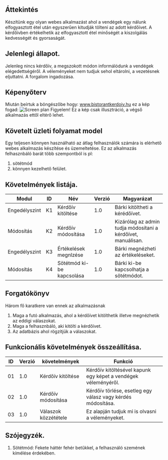## Áttekintés
Készítünk egy olyan webes alkalmazást ahol a vendégek egy nálunk elfogyasztott étel után egyszerűen kitudják tölteni az adott kérdőívet.
A kérdőívben értékelhetik az elfogyasztott étel minőségét a kiszolgálás kedvességét és gyorsaságát.

## Jelenlegi állapot.
Jelenleg nincs kérdőív, a megszokott módon informálódunk a vendégek elégedettségéről.
A véleményeket nem tudjuk sehol eltárolni, a vezetésnek eljuttatni.
A forgalom ingadozása.


## Képenyőterv
Miután beírtuk a böngészőbe hogy: www.bistorantkerdoiv.hu ez a kép fogad: ![Screen plan](https://github.com/WPDMC/tillakerdes/blob/main/K%C3%A9pek/Screenshot_1.png)
Figyelem! Ez a kép csak illusztráció, a végső alkalmazás ettől eltérő lehet.


## Követelt üzleti folyamat model
Egy teljesen könnyen használható az átlag felhasználók számára is elérhető webes alkalmazás készítése és üzemeltetése.
Ez az alkalmazás felhasznbáló barát több szempontból is pl: 
1. sötétmód
2. könnyen kezelhető felület.


## Követelmények listája.
Modul | ID | Név | Verzió | Magyarázat
------------ | ------------- | ------------ | ----------- | -----------
Engedélyszint | K1 | Kérdőív kitöltése | 1.0 | Bárki kitöltheti a kérédőívet.
Módosítás | K2 | Kérdőív módosítása | 1.0 | Kizárólag az admin tudja módosítani a kérdőívet, manuálisan.
Engedélyszint | K3 | Értékelések megnlzése | 1.0 | Bárki megnézheti az értékeléseket.
Módosítás | K4 | Sötétmód ki-be kapcsolása | 1.0 | Bárki ki-be kapcsolhatja a sötétmódot.

## Forgatókönyv
Három fő karatkere van ennek az alkalmazásnak
1. Maga a futó alkalmazás, ahol a kérdőívet kitölthetik illetve megnézhetik az eddigi válaszokat.
2. Maga a felhasznbáló, aki kitölti a kérdőívet.
3. Az adatbázis ahol rögzítjük a válaszokat.

## Funkcionális követelmények összeállítása.
ID | Verzió | követelmények | Funkció | 
------------ | ------------- | ------------ | ----------- 
01 | 1.0 | Kérdőív kitöltése | Kérdőív kitöltésével kapunk egy képet a vendégek véleményéről.
02 | 1.0 | Kérdőív módosítása | Kérdőív törlése, esetleg egy válasz vagy kérdés módosítása.
03 | 1.0 | Válaszok közzététele | Ez alapján tudjuk mi is olvasni a véleményeket.

## Szójegyzék.
1. Sötétmód: Fekete háttér fehér betűkkel, a felhasználó szemének kímélése érdekében.